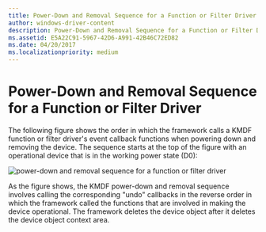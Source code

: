 ```yaml
---
title: Power-Down and Removal Sequence for a Function or Filter Driver
author: windows-driver-content
description: Power-Down and Removal Sequence for a Function or Filter Driver
ms.assetid: E5A22C91-5967-42D6-A991-42B46C72ED82
ms.date: 04/20/2017
ms.localizationpriority: medium
---
```


# Power-Down and Removal Sequence for a Function or Filter Driver


The following figure shows the order in which the framework calls a KMDF function or filter driver's event callback functions when powering down and removing the device. The sequence starts at the top of the figure with an operational device that is in the working power state (D0):

![power-down and removal sequence for a function or filter driver](images/fdo-fido-powerdown3.png)

As the figure shows, the KMDF power-down and removal sequence involves calling the corresponding "undo" callbacks in the reverse order in which the framework called the functions that are involved in making the device operational. The framework deletes the device object after it deletes the device object context area.

 

 





